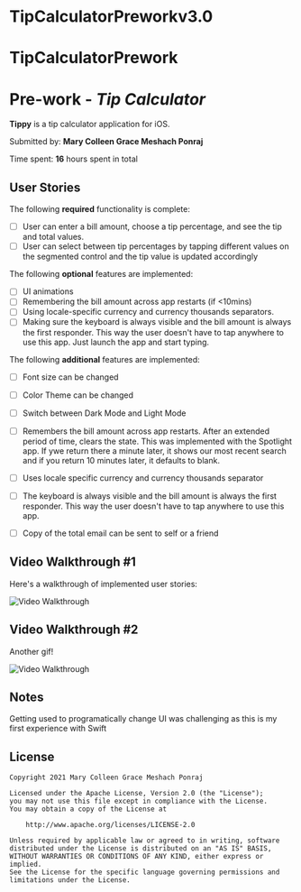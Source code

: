 # TipCalculatorPreworkv3.0

# TipCalculatorPrework
# Pre-work - *Tip Calculator*

**Tippy** is a tip calculator application for iOS.

Submitted by: **Mary Colleen Grace Meshach Ponraj**

Time spent: **16** hours spent in total

## User Stories

The following **required** functionality is complete:

* [ ] User can enter a bill amount, choose a tip percentage, and see the tip and total values.
* [ ] User can select between tip percentages by tapping different values on the segmented control and the tip value is updated accordingly

The following **optional** features are implemented:

* [ ] UI animations
* [ ] Remembering the bill amount across app restarts (if <10mins)
* [ ] Using locale-specific currency and currency thousands separators.
* [ ] Making sure the keyboard is always visible and the bill amount is always the first responder. This way the user doesn't have to tap anywhere to use this app. Just launch the app and start typing.

The following **additional** features are implemented:

- [ ] Font size can be changed
- [ ] Color Theme can be changed
- [ ] Switch between Dark Mode and Light Mode
- [ ] Remembers the bill amount across app restarts. After an extended period of time, clears the state. This was implemented with the Spotlight app. If ywe return there a minute later, it shows our most recent search and if you return 10 minutes later, it defaults to blank.
- [ ] Uses locale specific currency and currency thousands separator
- [ ] The keyboard is always visible and the bill amount is always the first responder. This way the user doesn't have to tap anywhere to use this app.
- [ ] Copy of the total email can be sent to self or a friend


## Video Walkthrough #1

Here's a walkthrough of implemented user stories:

<img src='https://media.giphy.com/media/c2fo4viryKAURLAm5f/giphy.gif' title='Video Walkthrough' width='' alt='Video Walkthrough' />


## Video Walkthrough #2

Another gif!

<img src='http://g.recordit.co/W7VqksazTS.gif' title='Video Walkthrough' width='' alt='Video Walkthrough' />


## Notes

Getting used to programatically change UI was challenging as this is my first experience with Swift

## License

    Copyright 2021 Mary Colleen Grace Meshach Ponraj

    Licensed under the Apache License, Version 2.0 (the "License");
    you may not use this file except in compliance with the License.
    You may obtain a copy of the License at

        http://www.apache.org/licenses/LICENSE-2.0

    Unless required by applicable law or agreed to in writing, software
    distributed under the License is distributed on an "AS IS" BASIS,
    WITHOUT WARRANTIES OR CONDITIONS OF ANY KIND, either express or implied.
    See the License for the specific language governing permissions and
    limitations under the License.

